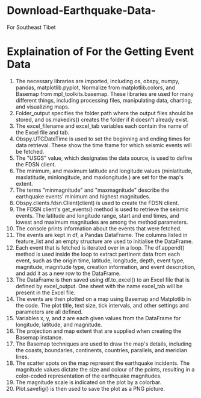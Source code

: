 # Download-Earthquake-Data-
For Southeast Tibet



# Explaination of For the Getting Event Data
1. The necessary libraries are imported, including os, obspy, numpy, pandas, matplotlib.pyplot, Normalize from matplotlib.colors, and Basemap from mpl_toolkits.basemap. These libraries are used for many different things, including processing files, manipulating data, charting, and visualizing maps. 
2. Folder_output specifies the folder path where the output files should be stored, and os.makedirs() creates the folder if it doesn't already exist.
3. The excel_filename and excel_tab variables each contain the name of the Excel file and tab.
4. Obspy.UTCDateTime is used to set the beginning and ending times for data retrieval. These show the time frame for which seismic events will be fetched.
5. The "USGS" value, which designates the data source, is used to define the FDSN client.
6. The minimum, and maximum latitude and longitude values (minlatitude, maxlatitude, minlongitude, and maxlongitude.) are set for the map's extent.
7. The terms "minmagnitude" and "maxmagnitude" describe the earthquake events' minimum and highest magnitudes.
8. Obspy.clients.fdsn.Client(client) is used to create the FDSN client.
9. The FDSN client's get_events() method is used to retrieve the seismic events. The latitude and longitude range, start and end times, and lowest and maximum magnitudes are among the method parameters.
10. The console prints information about the events that were fetched.
11. The events are kept in df, a Pandas DataFrame. The columns listed in feature_list and an empty structure are used to initialise the DataFrame.
12. Each event that is fetched is iterated over in a loop. The df.append() method is used inside the loop to extract pertinent data from each event, such as the origin time, latitude, longitude, depth, event type, magnitude, magnitude type, creation information, and event description, and add it as a new row to the DataFrame.
13. The DataFrame is then saved using df.to_excel() to an Excel file that is defined by excel_output. One sheet with the name excel_tab will be present in the Excel file.
14. The events are then plotted on a map using Basemap and Matplotlib in the code. The plot title, text size, tick intervals, and other settings and parameters are all defined.
15. Variables x, y, and z are each given values from the DataFrame for longitude, latitude, and magnitude.
16. The projection and map extent that are supplied when creating the Basemap instance.
17. The Basemap techniques are used to draw the map's details, including the coasts, boundaries, continents, countries, parallels, and meridian lines.
18. The scatter spots on the map represent the earthquake incidents. The magnitude values dictate the size and colour of the points, resulting in a color-coded representation of the earthquake magnitudes.
19. The magnitude scale is indicated on the plot by a colorbar.
20. Plot.savefig() is then used to save the plot as a PNG picture.




